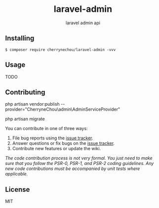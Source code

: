 <h1 align="center"> laravel-admin </h1>

<p align="center">laravel admin api</p>


## Installing

```shell
$ composer require cherrynechou/laravel-admin -vvv
```

## Usage

TODO

## Contributing

php artisan vendor:publish --provider="CherryneChou\admin\AdminServiceProvider"


php artisan migrate


You can contribute in one of three ways:

1. File bug reports using the [issue tracker](https://github.com/cherrynechou/laravel-upload/issues).
2. Answer questions or fix bugs on the [issue tracker](https://github.com/cherrynechou/laravel-upload/issues).
3. Contribute new features or update the wiki.

_The code contribution process is not very formal. You just need to make sure that you follow the PSR-0, PSR-1, and PSR-2 coding guidelines. Any new code contributions must be accompanied by unit tests where applicable._

## License

MIT
